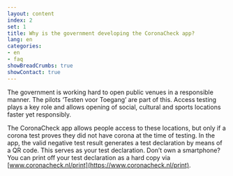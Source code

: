 ```yaml
---
layout: content
index: 2
set: 1
title: Why is the government developing the CoronaCheck app?
lang: en
categories:
- en
- faq
showBreadCrumbs: true
showContact: true
---
```

The government is working hard to open public venues in a responsible manner. The pilots ‘Testen voor Toegang’ are part of this. Access testing plays a key role and allows opening of social, cultural and sports locations faster yet responsibly.
 
The CoronaCheck app allows people access to these locations, but only if a corona test proves they did not have corona at the time of testing. In the app, the valid negative test result generates a test declaration by means of a QR code. This serves as your test declaration. Don’t own a smartphone? You can print off your test declaration as a hard copy via [www.coronacheck.nl/print](https://www.coronacheck.nl/print).
